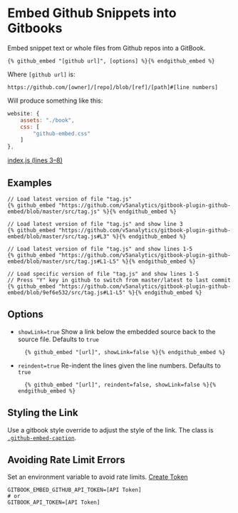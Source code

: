 # Embed Github Snippets into Gitbooks

Embed snippet text or whole files from Github repos into a GitBook.

    {% github_embed "[github url]", [options] %}{% endgithub_embed %}

Where `[github url]` is:

    https://github.com/[owner]/[repo]/blob/[ref]/[path]#[line numbers]

Will produce something like this:

```js
website: {
    assets: "./book",
    css: [
        "github-embed.css"
    ]
},
```
[index.js (lines 3–8)](https://github.com/v5analytics/gitbook-plugin-github-embed/blob/master/index.js#L3-L8")


## Examples
    
    // Load latest version of file "tag.js"   
    {% github_embed "https://github.com/v5analytics/gitbook-plugin-github-embed/blob/master/src/tag.js" %}{% endgithub_embed %}

    // Load latest version of file "tag.js" and show line 3
    {% github_embed "https://github.com/v5analytics/gitbook-plugin-github-embed/blob/master/src/tag.js#L3" %}{% endgithub_embed %}

    // Load latest version of file "tag.js" and show lines 1-5   
    {% github_embed "https://github.com/v5analytics/gitbook-plugin-github-embed/blob/master/src/tag.js#L1-L5" %}{% endgithub_embed %}

    // Load specific version of file "tag.js" and show lines 1-5   
    // Press "Y" key in github to switch from master/latest to last commit
    {% github_embed "https://github.com/v5analytics/gitbook-plugin-github-embed/blob/9ef6e532/src/tag.js#L1-L5" %}{% endgithub_embed %}

## Options

* `showLink=true` Show a link below the embedded source back to the source file. Defaults to `true`
    
        {% github_embed "[url]", showLink=false %}{% endgithub_embed %}

* `reindent=true` Re-indent the lines given the line numbers. Defaults to `true`

        {% github_embed "[url]", reindent=false, showLink=false %}{% endgithub_embed %}


## Styling the Link

Use a gitbook style override to adjust the style of the link. The class is [`.github-embed-caption`](https://github.com/v5analytics/gitbook-plugin-github-embed/blob/master/book/github-embed.css).

## Avoiding Rate Limit Errors

Set an environment variable to avoid rate limits. [Create Token](https://github.com/settings/tokens)

    GITBOOK_EMBED_GITHUB_API_TOKEN=[API Token]
    # or
    GITBOOK_API_TOKEN=[API Token]

